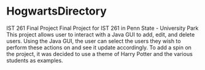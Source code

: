 # HogwartsDirectory
IST 261 Final Project
Final Project for IST 261 in Penn State - University Park
This project allows user to interact with a Java GUI to add, edit, and delete users.
Using the Java GUI, the user can select the users they wish to perform these actions on and see it update accordingly.
To add a spin on the project, it was decided to use a theme of Harry Potter and the various students as examples.
